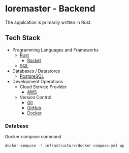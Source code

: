 # loremaster - Backend

The appilcation is primarily written in Rust.

## Tech Stack

- Programming Languages and Frameworks
  - [Rust](https://www.rust-lang.org/)
    - [Rocket](https://rocket.rs/)
  - [SQL](https://en.wikipedia.org/wiki/SQL)
- Databases / Datastores
  - [PostgreSQL](https://www.postgresql.org/)
- Development Operations
  - Cloud Service Provider
    - [AWS](https://aws.amazon.com/)
  - Version Control
    - [Git](https://git-scm.com/)
    - [GitHub](https://github.com/)
    - [Docker](https://www.docker.com/)

### Database

Docker compose command

```sh
docker-compose -f infrastructure/docker-compose.yml up
```
